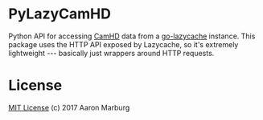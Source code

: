 # PyLazyCamHD

Python API for accessing [CamHD](http://novae.ocean.washington.edu/story/Ashes_CAMHD_Live) data from a  [go-lazycache](https://github.com/amarburg/go-lazycache) instance.   This package uses the HTTP API exposed by Lazycache, so it's extremely lightweight  --- basically just wrappers around HTTP requests.



# License

[MIT License](LICENSE) (c) 2017 Aaron Marburg

